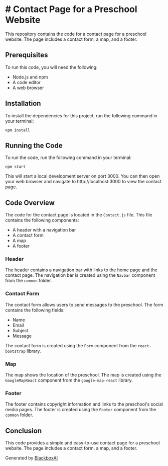 # # Contact Page for a Preschool Website

This repository contains the code for a contact page for a preschool website. The page includes a contact form, a map, and a footer.

## Prerequisites

To run this code, you will need the following:

* Node.js and npm
* A code editor
* A web browser

## Installation

To install the dependencies for this project, run the following command in your terminal:

```
npm install
```

## Running the Code

To run the code, run the following command in your terminal:

```
npm start
```

This will start a local development server on port 3000. You can then open your web browser and navigate to http://localhost:3000 to view the contact page.

## Code Overview

The code for the contact page is located in the `Contact.js` file. This file contains the following components:

* A header with a navigation bar
* A contact form
* A map
* A footer

### Header

The header contains a navigation bar with links to the home page and the contact page. The navigation bar is created using the `Navbar` component from the `common` folder.

### Contact Form

The contact form allows users to send messages to the preschool. The form contains the following fields:

* Name
* Email
* Subject
* Message

The contact form is created using the `Form` component from the `react-bootstrap` library.

### Map

The map shows the location of the preschool. The map is created using the `GoogleMapReact` component from the `google-map-react` library.

### Footer

The footer contains copyright information and links to the preschool's social media pages. The footer is created using the `Footer` component from the `common` folder.

## Conclusion

This code provides a simple and easy-to-use contact page for a preschool website. The page includes a contact form, a map, and a footer.

Generated by [BlackboxAI](https://www.blackbox.ai)